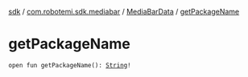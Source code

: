[sdk](../../index.md) / [com.robotemi.sdk.mediabar](../index.md) / [MediaBarData](index.md) / [getPackageName](./get-package-name.md)

# getPackageName

`open fun getPackageName(): `[`String`](https://kotlinlang.org/api/latest/jvm/stdlib/kotlin/-string/index.html)`!`